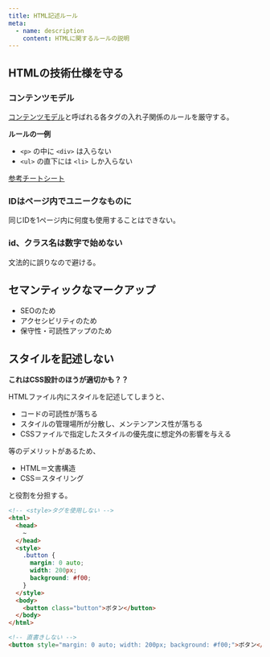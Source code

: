 ```yaml
---
title: HTML記述ルール
meta:
  - name: description
    content: HTMLに関するルールの説明
---
```


## HTMLの技術仕様を守る

### コンテンツモデル
[コンテンツモデル](https://developer.mozilla.org/ja/docs/Web/Guide/HTML/Content_categories)と呼ばれる各タグの入れ子関係のルールを厳守する。

**ルールの一例**
* ```<p>``` の中に ```<div>``` は入らない
* ```<ul>``` の直下には ```<li>``` しか入らない

[参考チートシート](https://webgoto.net/html5/)


### IDはページ内でユニークなものに

同じIDを1ページ内に何度も使用することはできない。


### id、クラス名は数字で始めない

文法的に誤りなので避ける。


## セマンティックなマークアップ

* SEOのため
* アクセシビリティのため
* 保守性・可読性アップのため


## スタイルを記述しない

**これはCSS設計のほうが適切かも？？**

HTMLファイル内にスタイルを記述してしまうと、

* コードの可読性が落ちる
* スタイルの管理場所が分散し、メンテンアンス性が落ちる
* CSSファイルで指定したスタイルの優先度に想定外の影響を与える

等のデメリットがあるため、  

* HTML＝文書構造
* CSS＝スタイリング

と役割を分担する。


```html
<!-- <style>タグを使用しない -->
<html>
  <head>
    ~
  </head>
  <style>
    .button {
      margin: 0 auto;
      width: 200px;
      background: #f00;
    }
  </style>
  <body>
    <button class="button">ボタン</button>
  </body>
</html>
```

```html
<!-- 直書きしない -->
<button style="margin: 0 auto; width: 200px; background: #f00;">ボタン</button>
```